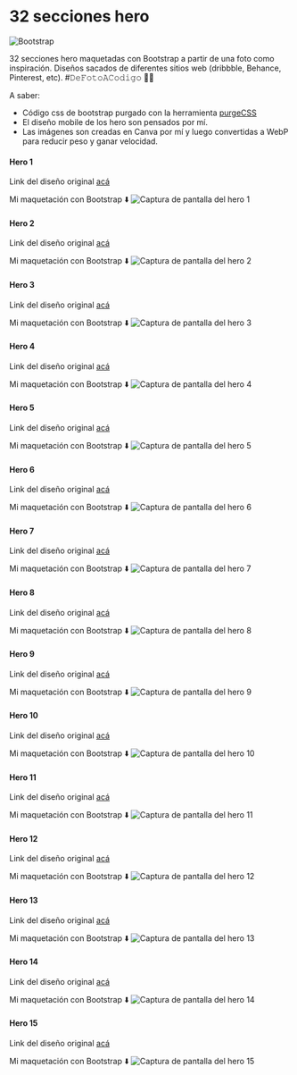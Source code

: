 # 32 secciones hero
![Bootstrap](https://img.shields.io/badge/bootstrap-%238511FA.svg?style=for-the-badge&logo=bootstrap&logoColor=white)

32 secciones hero maquetadas con Bootstrap a partir de una foto como inspiración. Diseños sacados de diferentes sitios web (dribbble, Behance, Pinterest, etc). #𝙳𝚎𝙵𝚘𝚝𝚘𝙰𝙲𝚘𝚍𝚒𝚐𝚘 👨‍💻

A saber: 
- Código css de bootstrap purgado con la herramienta [purgeCSS](https://purgecss.com/)
- El diseño mobile de los hero son pensados por mí.
- Las imágenes son creadas en Canva por mí y luego convertidas a WebP para reducir peso y ganar velocidad.

#### Hero 1
Link del diseño original [acá](https://ar.pinterest.com/pin/450852612712001140/)

Mi maquetación con Bootstrap ⬇️
![Captura de pantalla del hero 1](/hero_1/assets/img/hero_1.png)

#### Hero 2
Link del diseño original [acá](https://ar.pinterest.com/pin/450852612712055513/)

Mi maquetación con Bootstrap ⬇️
![Captura de pantalla del hero 2](/hero_2/assets/img/hero_2.png)

#### Hero 3
Link del diseño original [acá](https://designtemplateplace.com/product/company-profile-hero-header-345433#gallery-1)

Mi maquetación con Bootstrap ⬇️
![Captura de pantalla del hero 3](/hero_3/assets/img/hero_3.png)

#### Hero 4
Link del diseño original [acá](https://designtemplateplace.com/product/findker-hire-hero-header-image-436469#gallery-1)

Mi maquetación con Bootstrap ⬇️
![Captura de pantalla del hero 4](/hero_4/assets/img/hero_4.png)

#### Hero 5
Link del diseño original [acá](https://designtemplateplace.com/product/gaming-hero-section-472248#gallery)

Mi maquetación con Bootstrap ⬇️
![Captura de pantalla del hero 5](/hero_5/assets/img/hero_5.png)

#### Hero 6
Link del diseño original [acá](https://designtemplateplace.com/product/modern-fashion-trends-hero-section-website-489488#gallery-1)

Mi maquetación con Bootstrap ⬇️
![Captura de pantalla del hero 6](/hero_6/assets/img/hero_6.png)

#### Hero 7
Link del diseño original [acá](https://ar.pinterest.com/pin/397864948339057574/)

Mi maquetación con Bootstrap ⬇️
![Captura de pantalla del hero 7](/hero_7/assets/img/hero_7.png)

#### Hero 8
Link del diseño original [acá](https://ar.pinterest.com/pin/710513278714521170/)

Mi maquetación con Bootstrap ⬇️
![Captura de pantalla del hero 8](/hero_8/assets/img/hero_8.png)

#### Hero 9
Link del diseño original [acá](https://ar.pinterest.com/pin/420664421462232417/)

Mi maquetación con Bootstrap ⬇️
![Captura de pantalla del hero 9](/hero_9/assets/img/hero_9.png)

#### Hero 10
Link del diseño original [acá](https://designtemplateplace.com/product/educlub-professional-e-learning-platform-hero-487386#gallery)

Mi maquetación con Bootstrap ⬇️
![Captura de pantalla del hero 10](/hero_10/assets/img/hero_10.png)

#### Hero 11
Link del diseño original [acá](https://ar.pinterest.com/pin/545920786111744510/)

Mi maquetación con Bootstrap ⬇️
![Captura de pantalla del hero 11](/hero_11/assets/img/hero_11.png)

#### Hero 12
Link del diseño original [acá](https://ar.pinterest.com/pin/31736372366589561/)

Mi maquetación con Bootstrap ⬇️
![Captura de pantalla del hero 12](/hero_12/assets/img/hero_12.png)

#### Hero 13
Link del diseño original [acá](https://ar.pinterest.com/pin/704180091761245953/)

Mi maquetación con Bootstrap ⬇️
![Captura de pantalla del hero 13](/hero_13/assets/img/hero_13.png)

#### Hero 14
Link del diseño original [acá](https://dribbble.com/shots/17808357-Wforce-Web-Design)

Mi maquetación con Bootstrap ⬇️
![Captura de pantalla del hero 14](/hero_14/assets/img/hero_14.png)

#### Hero 15
Link del diseño original [acá](https://dribbble.com/shots/17829097-Podcast-Platform-Website)

Mi maquetación con Bootstrap ⬇️
![Captura de pantalla del hero 15](/hero_15/assets/img/hero_15.png)
